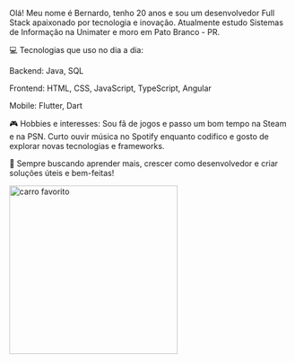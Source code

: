 Olá! Meu nome é Bernardo, tenho 20 anos e sou um desenvolvedor Full Stack apaixonado por tecnologia e inovação. Atualmente estudo Sistemas de Informação na Unimater e moro em Pato Branco - PR.

💻 Tecnologias que uso no dia a dia:

Backend: Java, SQL

Frontend: HTML, CSS, JavaScript, TypeScript, Angular

Mobile: Flutter, Dart

🎮 Hobbies e interesses:
Sou fã de jogos e passo um bom tempo na Steam e na PSN. Curto ouvir música no Spotify enquanto codifico e gosto de explorar novas tecnologias e frameworks.

🚀 Sempre buscando aprender mais, crescer como desenvolvedor e criar soluções úteis e bem-feitas!

<img href="https://www.planetcarsz.com/img/carros/galeria/2023/03/mitsubishi-lancer-evolution-x-fq-440-mr-2014-02-20230316114500-1600x1069.jpg" alt="carro favorito" width="300"/>